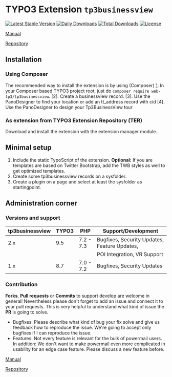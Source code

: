 # TYPO3 Extension ``tp3businessview``
[![Latest Stable Version](https://poser.pugx.org/web-tp3/tp3businessview/v/stable)](https://packagist.org/packages/web-tp3/tp3businessview)
[![Daily Downloads](https://poser.pugx.org/web-tp3/tp3businessview/d/daily)](https://packagist.org/packages/web-tp3/tp3businessview)
[![Total Downloads](https://poser.pugx.org/web-tp3/tp3businessview/downloads)](https://packagist.org/packages/web-tp3/tp3businessview)
[![License](https://poser.pugx.org/web-tp3/tp3businessview/license)](https://packagist.org/packages/web-tp3/tp3businessview)

[Manual](https://web.tp3.de/manual/tp3businessview.html)

[Repository](https://bitbucket.org/web-tp3/tp3_businessview)

## Installation

### Using Composer

The recommended way to install the extension is by using (Composer)
[1]. In your Composer based TYPO3 project root, just do `composer require web-tp3/tp3businessview`. 
[2]. Create a businessview record.
[3]. Use the PanoDesigner to find your location or add an tt_address record with cid
[4]. Use the PanoDesigner to design your Tp3BusinessView tour


### As extension from TYPO3 Extension Repository (TER)

Download and install the extension with the extension manager module.

## Minimal setup

1) Include the static TypoScript of the extension. **Optional:** If you are templates are based on Twitter Bootstrap, add the TWB styles as well to get optimized templates.
2) Create some tp3businessview records on a sysfolder.
3) Create a plugin on a page and select at least the sysfolder as startingpoint.

## Administration corner

### Versions and support

| tp3businessview           | TYPO3      | PHP       | Support/Development                          |
| --------------------------| ---------- | ----------|--------------------------------------------- |
| 2.x                       | 9.5        | 7.2 - 7.3 | Bugfixes, Security Updates, Feature Updates, |
|                           |            |           | POI Integration, VR Support                  |
| 1.x                       | 8.7        | 7.0 - 7.2 | Bugfixes, Security Updates                   |

### Contribution

**Forks**, **Pull requests** or **Commits** to support develop are welcome in general! Nevertheless please don't forget to add an issue and connect it to your pull requests. This
is very helpful to understand what kind of issue the **PR** is going to solve.

- Bugfixes: Please describe what kind of bug your fix solve and give us feedback how to reproduce the issue. We're going
to accept only bugfixes if I can reproduce the issue.
- Features: Not every feature is relevant for the bulk of powermail users. In addition: We don't want to make powermail
even more complicated in usability for an edge case feature. Please discuss a new feature before.

[1]: https://getcomposer.org/

[Manual](https://web.tp3.de/manual/tp3businessview.html)

[Repository](https://bitbucket.org/web-tp3/tp3_businessview)
